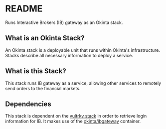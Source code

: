 # README

Runs Interactive Brokers (IB) gateway as an Okinta stack.

## What is an Okinta Stack?

An Okinta stack is a deployable unit that runs within Okinta's infrastructure.
Stacks describe all necessary information to deploy a service.

## What is this Stack?

This stack runs IB gateway as a service, allowing other services to remotely
send orders to the financial markets.

## Dependencies

This stack is dependent on the [vultrkv stack][1] in order to retrieve login
information for IB. It makes use of the [okinta/ibgateway][2] container.

[1]: https://github.com/okinta/vultrkv
[2]: https://github.com/okinta/ibgateway
